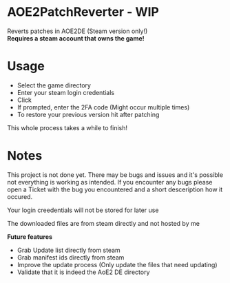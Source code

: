 # AOE2PatchReverter - WIP
Reverts patches in AOE2DE (Steam version only!)  
**Requires a steam account that owns the game!**

# Usage
- Select the game directory
- Enter your steam login credentials
- Click <Patch>
- If prompted, enter the 2FA code (Might occur multiple times)
- To restore your previous version hit <Restore> after patching

This whole process takes a while to finish!

# Notes
This project is not done yet. There may be bugs and issues and it's possible not everything is working as intended. If you encounter any bugs please open a Ticket with the bug you encountered and a short desceription how it occured.

Your login creedentials will not be stored for later use

The downloaded files are from steam directly and not hosted by me

**Future features**
- Grab Update list directly from steam
- Grab manifest ids directly from steam
- Improve the update process (Only update the files that need updating)
- Validate that it is indeed the AoE2 DE directory
